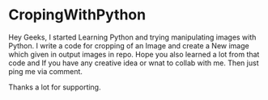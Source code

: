 # CropingWithPython


Hey Geeks,
I started Learning Python and trying manipulating images with Python. I write a code for cropping of an Image and create a New image which given in output images in repo. Hope you also learned a lot from that code and If you have any creative idea or wnat to collab with me. Then just ping me via comment.

Thanks a lot for supporting.
